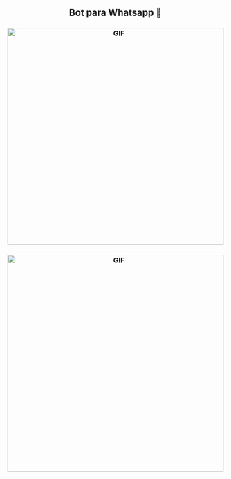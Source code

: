 <h2 align="center">Bot para Whatsapp 💯</h2>
<h3 align="center"><img align="center" alt="GIF" src="./whatsapp.gif" width="500"/></h3>
<h3 align="center"><img align="center" alt="GIF" src="./whatsapp2.gif" width="500"/></h3>
